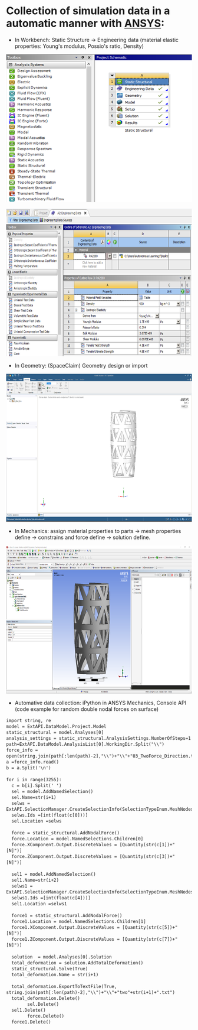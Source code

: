 # Collection of simulation data in a automatic manner with [ANSYS](https://www.ansys.com/products/structures):
- In Workbench: Static Structure -> Engineering data (material elastic properties: Young's modulus, Possio's ratio, Density)

<p align="center"><img src="../Pics/Data_Collection_SS.png" width="800" height="400">
  
<p align="center"><img src="../Pics/Data_Collection_ED.png" width="800" height="400">

- In Geometry: (SpaceClaim) Geometry design or import

<p align="center"><img src="../Pics/Data_Collection_GM.png" width="800" height="400">
  
- In Mechanics: assign material properties to parts -> mesh properties define -> constrains and force define -> solution define.

<p align="center"><img src="../Pics/Data_Collection_M.png" width="800" height="400">
  
- Automative data collection: iPython in ANSYS Mechanics, Console API (code example for random double nodal forces on surface)

``` IPython
import string, re
model = ExtAPI.DataModel.Project.Model
static_structural = model.Analyses[0]
analysis_settings = static_structural.AnalysisSettings.NumberOfSteps=1 
path=ExtAPI.DataModel.AnalysisList[0].WorkingDir.Split("\\")
force_info =  open(string.join(path[:len(path)-2],"\\")+"\\"+"03_TwoForce_Direction.txt")
a =force_info.read()
b = a.Split('\n')

for i in range(3255):
  c = b[i].Split(' ')
  sel = model.AddNamedSelection()
  sel.Name=str(i+1)
  selws = ExtAPI.SelectionManager.CreateSelectionInfo(SelectionTypeEnum.MeshNodes)
  selws.Ids =[int(float(c[0]))]
  sel.Location =selws

  force = static_structural.AddNodalForce()
  force.Location = model.NamedSelections.Children[0]
  force.XComponent.Output.DiscreteValues = [Quantity(str(c[1])+" [N]")]
  force.ZComponent.Output.DiscreteValues = [Quantity(str(c[3])+" [N]")]

  sel1 = model.AddNamedSelection()
  sel1.Name=str(i+2)
  selws1 = ExtAPI.SelectionManager.CreateSelectionInfo(SelectionTypeEnum.MeshNodes)
  selws1.Ids =[int(float(c[4]))]
  sel1.Location =selws1

  force1 = static_structural.AddNodalForce()
  force1.Location = model.NamedSelections.Children[1]
  force1.XComponent.Output.DiscreteValues = [Quantity(str(c[5])+" [N]")]
  force1.ZComponent.Output.DiscreteValues = [Quantity(str(c[7])+" [N]")]

  solution  = model.Analyses[0].Solution
  total_deformation = solution.AddTotalDeformation()
  static_structural.Solve(True)
  total_deformation.Name = str(i+1)

  total_deformation.ExportToTextFile(True, string.join(path[:len(path)-2],"\\")+"\\"+"two"+str(i+1)+".txt")
  total_deformation.Delete()
        sel.Delete()
  sel1.Delete()	
        force.Delete()
  force1.Delete()
```
